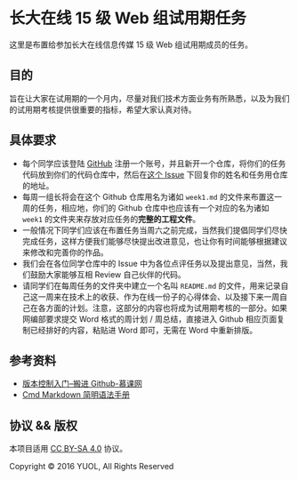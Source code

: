 # 长大在线 15 级 Web 组试用期任务

这里是布置给参加长大在线信息传媒 15 级 Web 组试用期成员的任务。

## 目的

旨在让大家在试用期的一个月内，尽量对我们技术方面业务有所熟悉，以及为我们的试用期考核提供很重要的指标，希望大家认真对待。

## 具体要求

- 每个同学应该登陆 [GitHub](https://github.com/) 注册一个账号，并且新开一个仓库，将你们的任务代码放到你们的代码仓库中，然后在[这个 Issue](https://github.com/peterwang1996/YUOL-2015-FE-Task/issues/1) 下回复你的姓名和任务用仓库的地址。
- 每周一组长将会在这个 Github 仓库用名为诸如 `week1.md` 的文件来布置这一周的任务，相应地，你们的 Github 仓库中也应该有一个对应的名为诸如 `week1` 的文件夹来存放对应任务的**完整的工程文件**。
- 一般情况下同学们应该在布置任务当周六之前完成，当然我们提倡同学们尽快完成任务，这样方便我们能够尽快提出改进意见，也让你有时间能够根据建议来修改和完善你的作品。
- 我们会在各位同学仓库中的 Issue 中为各位点评任务以及提出意见，当然，我们鼓励大家能够互相 Review 自己伙伴的代码。
- 请同学们在每周任务的文件夹中建立一个名叫 `README.md` 的文件，用来记录自己这一周来在技术上的收获、作为在线一份子的心得体会、以及接下来一周自己在各方面的计划。注意，这部分的内容也将成为试用期考核的一部分。如果网编部要求提交 Word 格式的周计划 / 周总结，直接进入 Github 相应页面复制已经排好的内容，粘贴进 Word 即可，无需在 Word 中重新排版。

## 参考资料

- [版本控制入门–搬进 Github-慕课网](http://www.imooc.com/learn/390)
- [Cmd Markdown 简明语法手册](https://www.zybuluo.com/mdeditor?url=https://www.zybuluo.com/static/editor/md-help.markdown)

## 协议 && 版权

本项目适用 [CC BY-SA 4.0](https://creativecommons.org/licenses/by-sa/4.0/) 协议。

Copyright © 2016 YUOL, All Rights Reserved